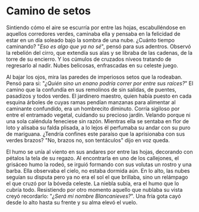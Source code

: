 # Camino de setos

Sintiendo cómo el aire se escurría por entre las hojas, escabulléndose
en aquellos corredores verdes, caminaba ella y pensaba en la felicidad
de estar en un día soleado bajo la sombra de una nube. ¿Cuánto tiempo
caminando? "*Eso es algo que ya no sé*", pensó para sus adentros.
Observó la rebelión del cirro, que extendía sus alas y se libraba de
las cadenas, de la torre de su encierro. Y los cúmulos de cruzados
níveos tratando de regresarlo al nadir. Nubes belicosas, enfrascadas
en su celeste juego.

Al bajar los ojos, mira las paredes de imperiosos setos que la
rodeaban. Pensó para si: "*¿Quién sino un enano podría correr por
entre sus raíces?*" El camino que la confundía en sus remolinos de sin
salidas, de puentes, pasadizos y todos verdes. El jardinero maestro,
quien había puesto en cada esquina árboles de cuyas ramas pendían
manzanas para alimentar al caminante confundido, era un hombrecito
diminuto. Corría sigiloso por entre el entramado vegetal, cuidando su
precioso jardín. Velando porque ni una sola caléndula feneciese sin
razón. Mientras ella se sentaba en flor de loto y alisaba su falda
plisada, a lo lejos él perfumaba su andar con su puro de mariguana.
¿Tendría confines este paraíso que la aprisionaba con sus verdes
brazos? "No, brazos no, son tentáculos" dijo en voz queda.

El humo se unía al viento en sus andares por entre las hojas,
decorando con pétalos la tela de su regazo. Al encontrarla en uno de
los callejones, el grisáceo humo la rodeó, se irguió formando con sus
volutas un rostro y una barba. Ella observaba el cielo, no estaba
dormida aún. En lo alto, las nubes seguían su disputa pero ya no era
el sol el que brillaba, sino un relámpago el que cruzó por la bóveda
celeste. La niebla subía, era el humo que lo cubría todo. Resistiendo
por otro momento aquello que nublaba su vista creyó recordarlo: 
"*¿Será mi nombre Blancanieves?*". Una fría gota cayó desde lo
alto hasta su frente y su alma elevó el vuelo.
